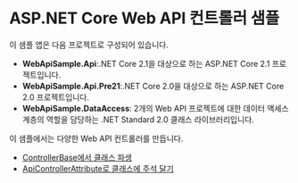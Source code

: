 # <a name="aspnet-core-web-api-controller-sample"></a>ASP.NET Core Web API 컨트롤러 샘플

이 샘플 앱은 다음 프로젝트로 구성되어 있습니다.

- **WebApiSample.Api**:.NET Core 2.1을 대상으로 하는 ASP.NET Core 2.1 프로젝트입니다.
- **WebApiSample.Api.Pre21**:.NET Core 2.0을 대상으로 하는 ASP.NET Core 2.0 프로젝트입니다.
- **WebApiSample.DataAccess**: 2개의 Web API 프로젝트에 대한 데이터 액세스 계층의 역할을 담당하는 .NET Standard 2.0 클래스 라이브러리입니다.

이 샘플에서는 다양한 Web API 컨트롤러를 만듭니다.

- [ControllerBase에서 클래스 파생](https://docs.microsoft.com/aspnet/core/web-api#derive-class-from-controllerbase)
- [ApiControllerAttribute로 클래스에 주석 달기](https://docs.microsoft.com/aspnet/core/web-api#annotate-class-with-apicontrollerattribute)
